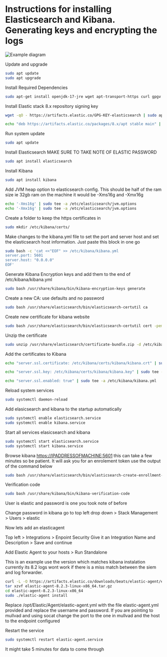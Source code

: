 # Instructions for installing Elasticsearch and Kibana. Generating keys and encrypting the logs

<img src="example.png" alt="Example diagram"/>

Update and upgrade

```bash
sudo apt update 
sudo apt upgrade
```

Install Required Dependencies

```bash
sudo apt-get install openjdk-17-jre wget apt-transport-https curl gpgv gpgsm gnupg-l10n gnupg dirmngr unzip -y
```

Install Elastic stack 8.x repository signing key

```bash
wget -qO - https://artifacts.elastic.co/GPG-KEY-elasticsearch | sudo apt-key add -

echo "deb https://artifacts.elastic.co/packages/8.x/apt stable main" | sudo tee -a /etc/apt/sources.list.d/elastic-8.x.list
```

Run system update

```bash
sudo apt update
```

Install Elasticsearch MAKE SURE TO TAKE NOTE OF ELASTIC PASSWORD

```bash
sudo apt install elasticsearch
```

Install Kibana

```bash
sudo apt install kibana
```

Add JVM heap option to elasticsearch config. This should be half of the ram size ie 32gb ram on the machine it would be -Xms16g and -Xmx16g

```bash
echo '-Xms16g' | sudo tee -a /etc/elasticsearch/jvm.options
echo '-Xmx16g' | sudo tee -a /etc/elasticsearch/jvm.options
```



Create a folder to keep the https certificates in

```bash
sudo mkdir /etc/kibana/certs/
```

Make changes to the kibana.yml file to set the port and server host and set the elasticsearch host information. Just paste this block in one go

```bash
sudo bash -c 'cat <<"EOF" >> /etc/kibana/kibana.yml
server.port: 5601
server.host: "0.0.0.0"
EOF'
```

Generate Kibana Encryption keys and add them to the end of /etc/kibana/kibana.yml

```bash
sudo bash /usr/share/kibana/bin/kibana-encryption-keys generate
```


Create a new CA: use defaults and no password

```bash
sudo bash /usr/share/elasticsearch/bin/elasticsearch-certutil ca
```

Create new certificate for kibana website

```bash
sudo bash /usr/share/elasticsearch/bin/elasticsearch-certutil cert -pem -ca elastic-stack-ca.p12 -name kibana -dns siem
```

Unzip the certificate

```bash
sudo unzip /usr/share/elasticsearch/certificate-bundle.zip -d /etc/kibana/certs/
```

Add the certificates to Kibana

```bash
echo "server.ssl.certificate: /etc/kibana/certs/kibana/kibana.crt" | sudo tee -a /etc/kibana/kibana.yml
```

```bash
echo "server.ssl.key: /etc/kibana/certs/kibana/kibana.key" | sudo tee -a /etc/kibana/kibana.yml
```

```bash
echo "server.ssl.enabled: true" | sudo tee -a /etc/kibana/kibana.yml
```

Reload system services

```bash
sudo systemctl daemon-reload
```

Add elasicsearch and kibana to the startup automatically

```bash
sudo systemctl enable elasticsearch.service 
sudo systemctl enable kibana.service
```

Start all services elasicsearch and kibana

```bash
sudo systemctl start elasticsearch.service 
sudo systemctl start kibana.service
```

Browse kibana <https://IPADDRESSOFMACHINE:5601> this can take a few minutes so be patient. It will ask you for an enrolement token use the output of the command below

```bash
sudo bash /usr/share/elasticsearch/bin/elasticsearch-create-enrollment-token -s kibana
```

Verification code

```bash
sudo bash /usr/share/kibana/bin/kibana-verification-code
```

User is elastic and password is one you took note of before

Change password in kibana go to top left drop down > Stack Management > Users > elastic

Now lets add an elasticagent

Top left > Integrations > Enpoint Security
Give it an Integration Name and Description > Save and continue

Add Elastic Agent to your hosts > Run Standalone

This is an example use the version which matches kibana instalation currently its 8.2 logs wont work if there is a miss match between the siem and log forwarder.

```bash
curl -L -O https://artifacts.elastic.co/downloads/beats/elastic-agent/elastic-agent-8.2.3-linux-x86_64.tar.gz
tar xzvf elastic-agent-8.2.3-linux-x86_64.tar.gz
cd elastic-agent-8.2.3-linux-x86_64
sudo ./elastic-agent install
```

Replace /opt/Elastic/Agent/elastic-agent.yml
with the file elastic-agent.yml provided and replace the username and password. If you are pointing to mullvad and using socat change the port to the one in mullvad and the host to the endpoint configured

Restart the service

```bash
sudo systemctl restart elastic-agent.service
```

It might take 5 minutes for data to come through



